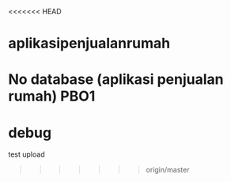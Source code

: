 <<<<<<< HEAD
# aplikasipenjualanrumah
No database (aplikasi penjualan rumah) PBO1
=======
# debug
test upload
>>>>>>> origin/master
